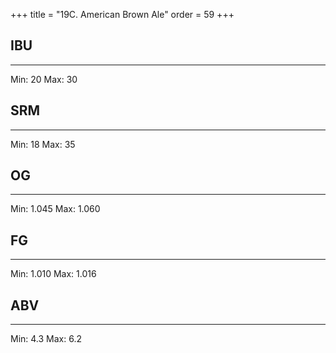 +++
title = "19C. American Brown Ale"
order = 59
+++
## IBU
******
Min: 20
Max: 30
## SRM
******
Min: 18
Max: 35
## OG
******
Min: 1.045
Max: 1.060
## FG
******
Min: 1.010
Max: 1.016
## ABV
******
Min: 4.3
Max: 6.2
